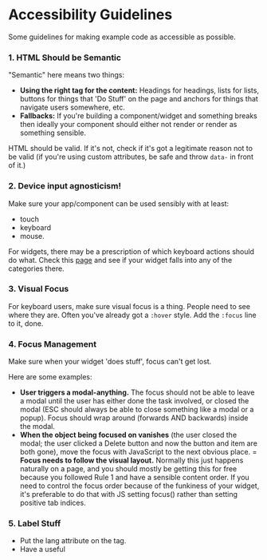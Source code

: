 # Accessibility Guidelines

Some guidelines for making example code as accessible as possible.

### 1. HTML Should be Semantic
"Semantic" here means two things:
- **Using the right tag for the content:** Headings for headings, lists for lists, buttons for things that 'Do Stuff' on the page and anchors for things that navigate users somewhere, etc.
- **Fallbacks:** If you're building a component/widget and something breaks then ideally your component should either not render or render as something sensible.

HTML should be valid. If it's not, check if it's got a legitimate reason not to be valid (if you're using custom attributes, be safe and throw `data-` in front of it.)

### 2. Device input agnosticism!
Make sure your app/component can be used sensibly with at least:
- touch
- keyboard
- mouse.

For widgets, there may be a prescription of which keyboard actions should do what. Check this [page](https://www.w3.org/TR/wai-aria-practices/#aria-ex) and see if your widget falls into any of the categories there.

### 3. Visual Focus

For keyboard users, make sure visual focus is a thing. People need to see where they are. Often you've already got a `:hover` style. Add the `:focus` line to it, done.

### 4. Focus Management
Make sure when your widget 'does stuff', focus can't get lost.

Here are some examples:
- **User triggers a modal-anything.** The focus should not be able to leave a modal until the user has either done the task involved, or closed the modal (ESC should always be able to close something like a modal or a popup). Focus should wrap around (forwards AND backwards) inside the modal.
- **When the object being focused on vanishes** (the user closed the modal; the user clicked a Delete button and now the button and item are both gone), move the focus with JavaScript to the next obvious place.
= **Focus needs to follow the visual layout.** Normally this just happens naturally on a page, and you should mostly be getting this for free because you followed Rule 1 and have a sensible content order. If you need to control the focus order because of the funkiness of your widget, it's preferable to do that with JS setting focus() rather than setting positive tab indices.

### 5. Label Stuff
- Put the lang attribute on the <html> tag.
- Have a useful <title> for the page. Making an SPA? Change that as the view changes to reflect the current page.
- All form controls should have labels. No, the first option of a <select> tag or similar is not a label -- the first option is the first option. So add a label. Use the for attribute. If the design calls for no labels, then hide it offscreen or clip it.

### 6. No Auto-play
This goes for videos, decorative-background videos, carousels, and even for transition events. Easiest is to let the user turn it off (and in a super-obvious way).

### 7. Don't Jerk People Around (Literally)
Moving to somewhere else needs to be obvious and generally caused by the user doing an action (they clicked a link, they submitted a form, etc).

### 8. ARIA
The first rule of ARIA is: don't use ARIA. 

Use semantic HTML elements whenever possible. Wrong/incorrect use of ARIA is often more damaging than not using it at all. The second rule of ARIA is: don't override existing roles. HTML elements (in modern browsers anyway) have native, built-in "roles". Don't do <a href="foo" role="link">blah</a>, and don't do <h2 role="button">click me</h2>.
